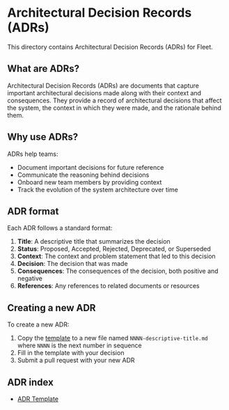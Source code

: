 # Architectural Decision Records (ADRs)

This directory contains Architectural Decision Records (ADRs) for Fleet.

## What are ADRs?

Architectural Decision Records (ADRs) are documents that capture important architectural decisions made along with their context and consequences. They provide a record of architectural decisions that affect the system, the context in which they were made, and the rationale behind them.

## Why use ADRs?

ADRs help teams:
- Document important decisions for future reference
- Communicate the reasoning behind decisions
- Onboard new team members by providing context
- Track the evolution of the system architecture over time

## ADR format

Each ADR follows a standard format:

1. **Title**: A descriptive title that summarizes the decision
2. **Status**: Proposed, Accepted, Rejected, Deprecated, or Superseded
3. **Context**: The context and problem statement that led to this decision
4. **Decision**: The decision that was made
5. **Consequences**: The consequences of the decision, both positive and negative
6. **References**: Any references to related documents or resources

## Creating a new ADR

To create a new ADR:

1. Copy the [template](template.md) to a new file named `NNNN-descriptive-title.md` where `NNNN` is the next number in sequence
2. Fill in the template with your decision
3. Submit a pull request with your new ADR

## ADR index

<!-- Add new ADRs to this list -->

- [ADR Template](template.md)